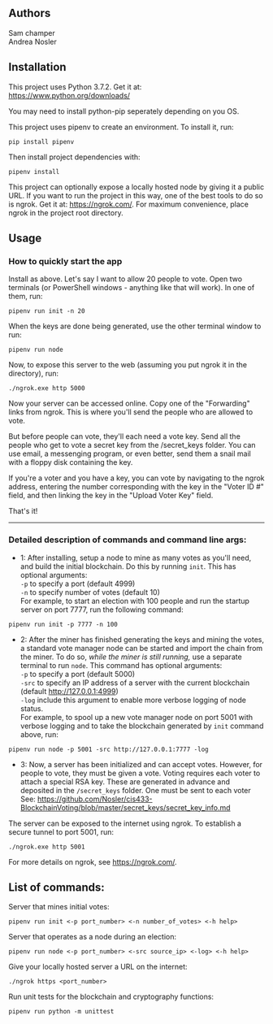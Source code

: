 ## Authors

Sam champer <br/> Andrea Nosler

## Installation

This project uses Python 3.7.2.
Get it at: https://www.python.org/downloads/

You may need to install python-pip seperately depending on you OS.

This project uses pipenv to create an environment. To install it, run:
```
pip install pipenv
```
Then install project dependencies with:
```
pipenv install
```
This project can optionally expose a locally hosted node by giving it a public URL.
If you want to run the project in this way,
one of the best tools to do so is ngrok.
Get it at: https://ngrok.com/. For maximum convenience, place ngrok in
the project root directory.

## Usage

### How to quickly start the app 
Install as above. Let's say I want to allow 20 people to vote.
Open two terminals (or PowerShell windows - anything like that will work). 
In one of them, run:
```
pipenv run init -n 20
```
When the keys are done being generated, use the other terminal window to run:
```
pipenv run node
```
Now, to expose this server to the web
(assuming you put ngrok it in the directory), run:
```
./ngrok.exe http 5000
```
Now your server can be accessed online. Copy one of the "Forwarding" links from ngrok.
This is where you'll send the people who are allowed to vote.

But before people can vote, they'll each need a vote key. Send all the people who get
to vote a secret key from the /secret_keys folder. You can use email, a messenging program,
or even better, send them a snail mail with a floppy disk containing the key.

If you're a voter and you have a key, you can vote by navigating to the ngrok address,
entering the number corresponding with the key in the "Voter ID #" field, and then linking
the key in the "Upload Voter Key" field.

That's it!

----------------------

### Detailed description of commands and command line args:

* 1: After installing, setup a node to mine as many votes as you'll need,
and build the initial blockchain. Do this by running ``init``.
This has optional arguments:<br>
``-p`` to specify a port (default 4999) <br>
``-n`` to specify number of votes (default 10)<br>
For example, to start an election with 100 people and run the startup server
on port 7777, run the following command:
```
pipenv run init -p 7777 -n 100
```
* 2: After the miner has finished generating the keys and mining the votes,
a standard vote manager node can be started and import the chain from the miner.
To do so, *while the miner is still running,* use a separate terminal
to run ``node``. This command has optional arguments: <br>
``-p`` to specify a port (default 5000) <br>
``-src`` to specify an IP address of a server with the current
        blockchain (default http://127.0.0.1:4999) <br>
``-log`` include this argument to enable more verbose logging of node status. <br>
For example, to spool up a new vote manager node on port 5001 with verbose
logging and to take the blockchain generated by ``init`` command above, run:
```
pipenv run node -p 5001 -src http://127.0.0.1:7777 -log
```
* 3: Now, a server has been initialized and can accept votes.
However, for people to vote, they must be given a vote.
Voting requires each voter to attach a special RSA key.
These are generated in advance and deposited in the
``/secret_keys`` folder. One must be sent to each voter See:
https://github.com/Nosler/cis433-BlockchainVoting/blob/master/secret_keys/secret_key_info.md

The server can be exposed to the internet using ngrok.
To establish a secure tunnel to port 5001, run:
```
./ngrok.exe http 5001
```
For more details on ngrok, see https://ngrok.com/.

## List of commands:

Server that mines initial votes:
```
pipenv run init <-p port_number> <-n number_of_votes> <-h help>
```
Server that operates as a node during an election:
```
pipenv run node <-p port_number> <-src source_ip> <-log> <-h help>
```
Give your locally hosted server a URL on the internet:
```
./ngrok https <port_number>
```
Run unit tests for the blockchain and cryptography functions:
```
pipenv run python -m unittest
```
<br>
